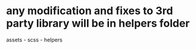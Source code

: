 # any modification and fixes to 3rd party library will be in helpers folder

assets
	- scss
		- helpers
	